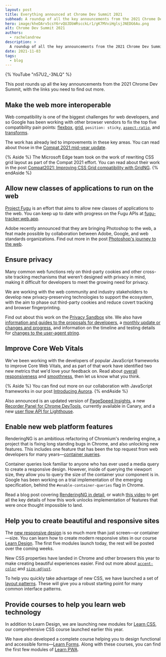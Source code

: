 ```yaml
---
layout: post
title: Everything announced at Chrome Dev Summit 2021
subhead: A roundup of all the key announcements from the 2021 Chrome Dev Summit, with the links you need to find out more.
hero: image/kheDArv5csY6rvQUJDbWRscckLr1/gK7MVviHglsjJNEDG6Au.png
alt: Chrome Dev Summit 2021
authors:
  - rachelandrew
description: >
  A roundup of all the key announcements from the 2021 Chrome Dev Summit, with the links you need to find out more.
date: 2021-11-03
tags:
  - blog
---
```


{% YouTube "n57U2_-3NLQ" %}

This post rounds up all the key announcements from the 2021 Chrome Dev Summit, with the links you need to find out more.

## Make the web more interoperable

Web compatibility is one of the biggest challenges for web developers,
and so Google has been working with other browser vendors to fix the top five compatibility pain points:
[flexbox](/learn/css/flexbox/),
[grid](/learn/css/grid/),
`position: sticky`,
[`aspect-ratio`](/aspect-ratio/),
and [transforms](/learn/css/transitions/#transform).

The work has already led to improvements in these key areas.
You can read about those in the [Compat 2021 mid-year update](/compat2021-midyear/).

{% Aside %}
The Microsoft Edge team took on the work of rewriting CSS grid layout as part of the Compat 2021 effort.
You can read about their work in the post
[Compat2021: Improving CSS Grid compatibility with GridNG](https://blogs.windows.com/msedgedev/2021/08/10/compat2021-css-grid-gridng/).
{% endAside %}

## Allow new classes of applications to run on the web

[Project Fugu](https://developer.chrome.com/blog/fugu-status/) is an effort that aims to allow new classes of applications to the web.
You can keep up to date with progress on the Fugu APIs at [fugu-tracker.web.app](https://fugu-tracker.web.app/).

Adobe recently announced that they are bringing Photoshop to the web,
a feat made possible by collaboration between Adobe, Google, and web standards organizations.
Find out more in the post [Photoshop's journey to the web](/ps-on-the-web/).

## Ensure privacy

Many common web functions rely on third-party cookies and other cross-site tracking mechanisms that weren’t designed with privacy in mind, making it difficult for developers to meet the growing need for privacy.

We are working with the web community and industry stakeholders to develop new privacy-preserving technologies to support the ecosystem,
with the aim to phase out third-party cookies and reduce covert tracking and browser fingerprinting.

Find out about this work on the [Privacy Sandbox](https://privacysandbox.com/) site.
We also have [information and guides to the proposals for developers](https://developer.chrome.com/docs/privacy-sandbox/),
a [monthly update or changes and progress](https://developer.chrome.com/tags/progress-in-the-privacy-sandbox/),
and information on the timeline and testing details for [changes to the user-agent string](https://goo.gle/user-agent-reduction).

## Improve Core Web Vitals

We've been working with the developers of popular JavaScript frameworks to improve Core Web Vitals,
and as part of that work have identified two new metrics that we'd love your feedback on.
Read about [overall responsiveness](/responsiveness/) and
[smoothness](/smoothness/), then let us know what you think.

{% Aside %}
You can find out more on our collaboration with JavaScript frameworks in our post
[Introducing Aurora](/introducing-aurora/).
{% endAside %}

Also announced is an updated version of [PageSpeed Insights](/whats-new-pagespeed-insights/),
a new [Recorder Panel for Chrome DevTools](https://developer.chrome.com/docs/devtools/recorder/), currently available in Canary,
and a new [user flow API for Lighthouse](/lighthouse-user-flows/).


## Enable new web platform features

RenderingNG is an ambitious refactoring of Chromium's rendering engine,
a project that is fixing long standing bugs in Chrome, and also unlocking new features.
This includes one feature that has been the top request from web developers for many years—[container queries](https://developer.mozilla.org/docs/Web/CSS/CSS_Container_Queries).

Container queries look familiar to anyone who has ever used a media query to create a responsive design.
However, inside of querying the viewport size, they allow you to query the size of the container your component is in.
Google has been working on a trial implementation of the emerging specification, behind the `#enable-container-queries` flag in Chrome.

Read a blog post covering
[RenderingNG in detail](https://developer.chrome.com/blog/renderingng/),
or watch [this video](https://www.youtube.com/watch?v=sUbJPHYKZkU)
to get all the key details of how this work unlocks implementation of features that were once thought impossible to land.

## Help you to create beautiful and responsive sites

The [new responsive design](/new-responsive/) is so much more than just screen—or container—size.
You can learn how to create modern responsive sites in our course
[Learn Design](/learn/design/).
The first five modules launch today, the rest will be posted over the coming weeks.

New CSS properties have landed in Chrome and other browsers this year to make creating beautiful experiences easier.
Find out more about [`accent-color`](/accent-color/) and [`size-adjust`](/css-size-adjust/).

To help you quickly take advantage of new CSS, we have launched a set of [layout patterns](/patterns/layout/).
These will give you a robust starting point for many common interface patterns.

## Provide courses to help you learn web technology

In addition to Learn Design, we are launching new modules for [Learn CSS](/learn/css/),
our comprehensive CSS course launched earlier this year.

We have also developed a complete course helping you to design functional and accessible forms—[Learn Forms](/learn/forms/).
Along with these courses, you can find the first few modules of [Learn PWA](/learn/pwa/).
